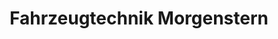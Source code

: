 ---
title: "Fahrzeugtechnik Morgenstern"
url: /castrop-rauxel/fahrzeugtechnik-morgenstern/
shop: Autowerkstatt
---
